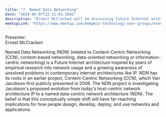 ```yaml
---
title: "7. Named Data Networking"
date: "2019-05-07T22:12:03.284Z"
description: "Ernest McCracken will be discussing Future Internet architecture inspired by years of empirical research into network usage and a growing awareness of unsolved problems in contemporary internet architectures like IP."
meetupLink: "https://www.meetup.com/memphis-technology-user-groups/events/hxxpfqyzhbkb/"
---
```


Presenter:  
Ernest McCracken

Named Data Networking (NDN) (related to Content-Centric Networking (CCN), content-based networking, data-oriented networking or information-centric networking) is a Future Internet architecture inspired by years of empirical research into network usage and a growing awareness of unsolved problems in contemporary internet architectures like IP. NDN has its roots in an earlier project, Content-Centric Networking (CCN), which Van Jacobson first publicly presented in 2006. The NDN project is investigating Jacobson's proposed evolution from today's host-centric network architecture IP to a named data-centric network architecture (NDN). The belief is that this conceptually simple shift will have far-reaching implications for how people design, develop, deploy, and use networks and applications.
